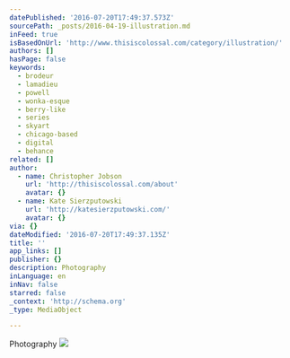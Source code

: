 ```yaml
---
datePublished: '2016-07-20T17:49:37.573Z'
sourcePath: _posts/2016-04-19-illustration.md
inFeed: true
isBasedOnUrl: 'http://www.thisiscolossal.com/category/illustration/'
authors: []
hasPage: false
keywords:
  - brodeur
  - lamadieu
  - powell
  - wonka-esque
  - berry-like
  - series
  - skyart
  - chicago-based
  - digital
  - behance
related: []
author:
  - name: Christopher Jobson
    url: 'http://thisiscolossal.com/about'
    avatar: {}
  - name: Kate Sierzputowski
    url: 'http://katesierzputowski.com/'
    avatar: {}
via: {}
dateModified: '2016-07-20T17:49:37.135Z'
title: ''
app_links: []
publisher: {}
description: Photography
inLanguage: en
inNav: false
starred: false
_context: 'http://schema.org'
_type: MediaObject

---
```

Photography
![](https://the-grid-user-content.s3-us-west-2.amazonaws.com/53e752c5-1f44-4f3a-8087-b850a23695a5.jpg)